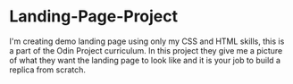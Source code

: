 # Landing-Page-Project
I'm creating demo landing page using only my CSS and HTML skills, this is a part of the Odin Project curriculum. In this project they give me a picture of what they want the landing page to look like and it is your job to build a replica from scratch. 
